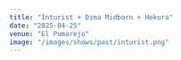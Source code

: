 ```yaml
---
title: "Inturist + Dima Midborn + Hekura"
date: "2025-04-25"
venue: "El Pumarejo"
image: "/images/shows/past/inturist.png"
---
```

